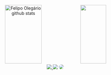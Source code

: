 

<div align="center">  
  <img width="49%" height="195px" src="https://github-readme-stats.vercel.app/api?username=FeOlegario&show_icons=true&count_private=true&hide_border=true&title_color=67CEEB&icon_color=67CEEB&text_color=c9d1d9&bg_color=0d1117" alt="Felipo Olegário github stats" /> 
  <img width="41%" height="195px" src="https://github-readme-stats.vercel.app/api/top-langs/?username=FeOlegario&layout=compact&hide_border=true&title_color=67CEEB&text_color=c9d1d9&bg_color=0d1117" />
</div>

<div align="center"> 
<a href="https://instagram.com/felipo.olegario" target="_blank"><img src="https://img.shields.io/badge/-Instagram-00D1FF?style=for-the-badge&logo=instagram&logoColor=white"</a>
<!-- <a href="https://www.youtube.com/channel/UCvFCatDtfdvwKKXkndSAPiw" target="_blank"><img src="https://img.shields.io/badge/YouTube-FF0000?style=for-the-badge&logo=youtube&logoColor=white" target="_blank"></a> -->
<a href = "mailto:olegariofelipo@gmail.com"> <img src="https://img.shields.io/badge/-Gmail-C80000?style=for-the-badge&logo=Gmail&logoColor=white" target="_blank"></a>
<a href="https://www.linkedin.com/in/felipoolegario/" target="_blank"><img src="https://img.shields.io/badge/-LinkedIn-%230077B5?style=for-the-badge&logo=linkedin&logoColor=white" style="border-radius: 30px" target="_blank"></a> 
 </div>




